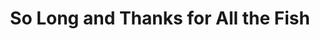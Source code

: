 ---
title: "So Long and Thanks for All the Fish"
bookCover: "/assets/book-covers/so-long-and-thanks-for-all-the-fish.jpg"
slug: "so-long-and-thanks-for-all-the-fish"
bookAuthor: "Douglas Adams"
rating: 10
done: false
tags: []
summary: false
detailedNotes: false
amazonLink: ""
amazonAffiliateLink: ""
---